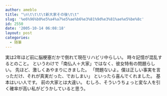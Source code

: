 ```yaml
---
author: ameblo
title: "\n\t\t\t\t新大家その後\t\t"
slug: '%e6%96%b0%e5%a4%a7%e5%ae%b6%e3%81%9d%e3%81%ae%e5%be%8c'
id: 2550
date: '2005-10-14 06:08:18'
layout: post
categories:
  - 随筆
---
```


実は2年ほど前に脳梗塞だかで倒れて現在リハビリ中らしい。 時々記憶が混乱するとのこと。 というわけで「南仏人＋大家」ではなく、彼女特有の問題らしい。 先ほど、激しくあやまりにきました。 「問題ないよ。僕は正しい事実を言っただけ、それが真実だった、でおしまい」 といったら喜んでくれました。 基本はいい人です。 前の大家とは大違い。 むしろ、そういうちょっと変な人を引く確率が高い私がどうかしていると思う。